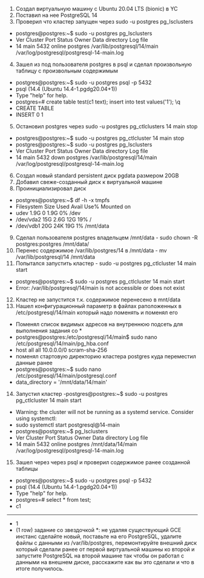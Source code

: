 1. Cоздал виртуальную машину c Ubuntu 20.04 LTS (bionic) в YC
2. Поставил на нее PostgreSQL 14
3. Проверил что кластер запущен через sudo -u postgres pg_lsclusters
- postgres@postgres:~$ sudo -u postgres pg_lsclusters
- Ver Cluster Port Status Owner    Data directory              Log file
- 14  main    5432 online postgres /var/lib/postgresql/14/main /var/log/postgresql/postgresql-14-main.log
4. Зашел из под пользователя postgres в psql и сделал произвольную таблицу с произвольным содержимым 
- postgres@postgres:~$ sudo -u postgres psql -p 5432
- psql (14.4 (Ubuntu 14.4-1.pgdg20.04+1))
- Type "help" for help.
- postgres=# create table test(c1 text); insert into test values('1'); \q
- CREATE TABLE
- INSERT 0 1
5. Остановил postgres через sudo -u postgres pg_ctlclusters 14 main stop
- postgres@postgres:~$ sudo -u postgres pg_ctlcluster 14 main stop
- postgres@postgres:~$ sudo -u postgres pg_lsclusters
- Ver Cluster Port Status Owner    Data directory              Log file
- 14  main    5432 down   postgres /var/lib/postgresql/14/main /var/log/postgresql/postgresql-14-main.log
6. Cоздал новый standard persistent диск pgdata размером 20GB
7. Добавил свеже-созданный диск к виртуальной машине
8. Проинициализировал диск 
- postgres@postgres:~$ df -h -x tmpfs
- Filesystem      Size  Used Avail Use% Mounted on
- udev            1.9G     0  1.9G   0% /dev
- /dev/vda2        15G  2.6G   12G  19% /
- /dev/vdb1        20G   24K   19G   1% /mnt/data
9. Сделал пользователя postgres владельцем /mnt/data -  sudo chown -R postgres:postgres /mnt/data/
10. Перенес содержимое /var/lib/postgres/14 в /mnt/data - mv /var/lib/postgresql/14 /mnt/data
11. Попытался запустить кластер - sudo -u postgres pg_ctlcluster 14 main start
- postgres@postgres:~$ sudo -u postgres pg_ctlcluster 14 main start
- Error: /var/lib/postgresql/14/main is not accessible or does not exist
12. Кластер не запустится т.к. содержимое перенесено в mnt/data
13. Нашел конфигурационный параметр в файлах раположенных в /etc/postgresql/14/main который надо поменять и поменял его
- Поменял список видимых адресов на внутреннюю подсеть для выполнения задания со *
- postgres@postgres:/etc/postgresql/14/main$ sudo nano /etc/postgresql/14/main/pg_hba.conf
- host    all             all             10.0.0.0/0            scram-sha-256
- поменял стартовую директорию кластера postgres куда переместил данные ранее
- postgres@postgres:~$ sudo nano /etc/postgresql/14/main/postgresql.conf
- data_directory = '/mnt/data/14/main'
14. Запустил кластер
-postgres@postgres:~$ sudo -u postgres pg_ctlcluster 14 main start
- Warning: the cluster will not be running as a systemd service. Consider using systemctl:
-  sudo systemctl start postgresql@14-main 
- postgres@postgres:~$ pg_lsclusters
- Ver Cluster Port Status Owner    Data directory    Log file
- 14  main    5432 online postgres /mnt/data/14/main /var/log/postgresql/postgresql-14-main.log
15. Зашел через через psql и проверил содержимое ранее созданной таблицы
- postgres@postgres:~$ sudo -u postgres psql -p 5432
- psql (14.4 (Ubuntu 14.4-1.pgdg20.04+1))
- Type "help" for help.
- postgres=# select * from test;
- c1
- ----
-  1
- (1 row)
задание со звездочкой *: не удаляя существующий GCE инстанс сделайте новый, поставьте на его PostgreSQL, удалите файлы с данными из /var/lib/postgres, перемонтируйте внешний диск который сделали ранее от первой виртуальной машины ко второй и запустите PostgreSQL на второй машине так чтобы он работал с данными на внешнем диске, расскажите как вы это сделали и что в итоге получилось.

